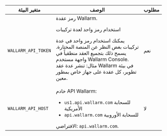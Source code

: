 متغير البيئة | الوصف | مطلوب
--- | ---- | ----
`WALLARM_API_TOKEN` | رمز عقدة Wallarm.<br><div class="admonition info"> <p class="admonition-title">استخدام رمز واحد لعدة تركيبات</p> <p>يمكنك استخدام رمز واحد في عدة تركيبات بغض النظر عن المنصة المختارة. يسمح ذلك بتجميع العقد منطقياً في واجهة مستخدم Wallarm Console. مثال: تنشر عدة عقد Wallarm في بيئة تطوير، كل عقدة على جهاز خاص بمطور معين.</p></div> | نعم
`WALLARM_API_HOST` | خادم API Wallarm:<ul><li>`us1.api.wallarm.com` للسحابة الأمريكية</li><li>`api.wallarm.com` للسحابة الأوروبية</li></ul>الافتراضي: `api.wallarm.com`. | لا